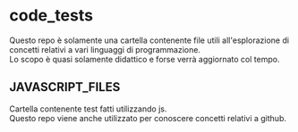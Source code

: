 # code_tests

Questo repo è solamente una cartella contenente file utili all'esplorazione di concetti relativi a 
vari linguaggi di programmazione.<br>
Lo scopo è quasi solamente didattico e forse verrà aggiornato col tempo. <br>

## JAVASCRIPT_FILES

Cartella contenente test fatti utilizzando js. <br>
Questo repo viene anche utilizzato per conoscere concetti relativi a github. <br>

